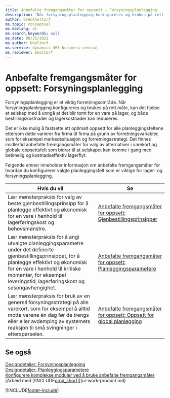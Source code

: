 ```yaml
---
title: Anbefalte fremgangsmåter for oppsett – Forsyningsplanlegging
description: 'Når forsyningsplanlegging konfigureres og brukes på rett måte, kan det hjelpe et selskap med å unngå at det blir tomt for en vare på lager, og både bestillingskostnader og lagerkostnader kan reduseres.'
author: brentholtorf
ms.topic: conceptual
ms.devlang: al
ms.search.keywords: null
ms.date: 06/25/2021
ms.author: bholtorf
ms.service: dynamics-365-business-central
ms.reviewer: bholtorf
---
```

# <a name="setup-best-practices-supply-planning"></a>Anbefalte fremgangsmåter for oppsett: Forsyningsplanlegging
Forsyningsplanlegging er et viktig forretningsområde. Når forsyningsplanlegging konfigureres og brukes på rett måte, kan det hjelpe et selskap med å unngå at det blir tomt for en vare på lager, og både bestillingskostnader og lagerkostnader kan reduseres.  

 Det er ikke mulig å fastsette ett optimalt oppsett for alle planleggingsfeltene ettersom dette varierer fra firma til firma på grunn av forretningsvariabler, som for eksempel markedssituasjon og forretningsstrategi. Det finnes imidlertid anbefalte fremgangsmåter for valg av alternativer i varekort og globale oppsettsfelt som bidrar til at selskapet kan komme i gang med betimelig og kostnadseffektiv lagerflyt.  

 Følgende emner inneholder informasjon om anbefalte fremgangsmåter for hvordan du konfigurerer valgte planleggingsfelt som er viktige for lager- og forsyningsplanlegging.  

|**Hvis du vil**|**Se**|  
|------------|-------------|  
|Lær mønsterpraksis for valg av beste gjenbestillingsprinsipp for å planlegge effektivt og økonomisk for en vare i henhold til lagerføringskost og behovsmønstre.|[Anbefalte fremgangsmåter for oppsett: Gjenbestillingsprinsipper](setup-best-practices-reordering-policies.md)|  
|Lær mønsterpraksis for å angi utvalgte planleggingsparametre under det definerte gjenbestillingsprinsippet, for å planlegge effektivt og økonomisk for en vare i henhold til kritiske momenter, for eksempel leveringstid, lagerføringskost og sesongavhengighet.|[Anbefalte fremgangsmåter for oppsett: Planleggingsparametere](setup-best-practices-planning-parameters.md)|  
|Lær mønsterpraksis for bruk av en generell forsyningsstrategi på alle varekort, som for eksempel å alltid motta varene én dag før de trengs eller eller avdemping av systemets reaksjon til små svingninger i etterspørselen.|[Anbefalte fremgangsmåter for oppsett: Oppsett for global planlegging](setup-best-practices-global-planning-setup.md)|  

## <a name="see-also"></a>Se også
 [Designdetaljer: Forsyningsplanlegging](design-details-supply-planning.md)   
 [Designdetaljer: Planleggingsparametere](design-details-planning-parameters.md)   
 [Konfigurere komplekse moduler ved å bruke anbefalte fremgangsmåter](set-up-complex-application-areas-using-best-practices.md)  
 [Arbeid med [!INCLUDE[prod_short](includes/prod_short.md)]](ui-work-product.md)


[!INCLUDE[footer-include](includes/footer-banner.md)]
